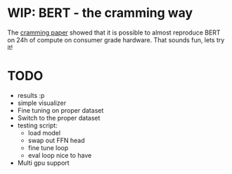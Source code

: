 # WIP: BERT - the cramming way

The [cramming paper](https://arxiv.org/abs/2212.14034) showed that it is possible to almost reproduce BERT on 24h of compute on consumer grade hardware. That sounds fun, lets try it!

# TODO
 * results :p
 * simple visualizer
 * Fine tuning on proper dataset
 * Switch to the proper dataset
 * testing script:
    * load model
    * swap out FFN head
    * fine tune loop
    * eval loop
nice to have
* Multi gpu support
